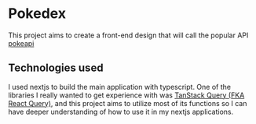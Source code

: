 # Pokedex

This project aims to create a front-end design that will call the popular API [pokeapi](pokeapi.co)

## Technologies used

I used nextjs to build the main application with typescript. One of the libraries I really wanted to get experience with was [TanStack Query (FKA React Query)](https://www.tansack.com), and this project aims to utilize most of its functions so I can have deeper understanding of how to use it in my nextjs applications.

